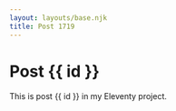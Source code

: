 ```yaml
---
layout: layouts/base.njk
title: Post 1719
---
```


# Post {{ id }}

This is post {{ id }} in my Eleventy project.
